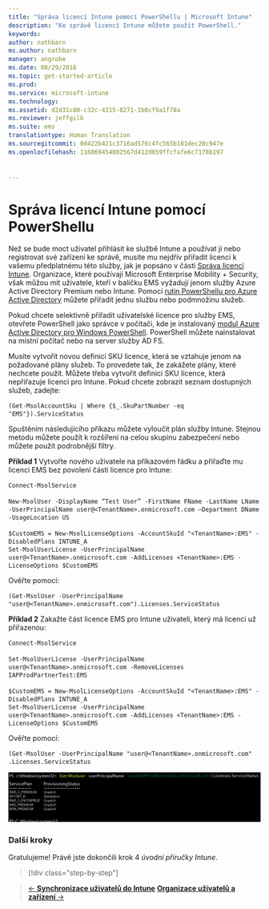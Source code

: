 ```yaml
---
title: "Správa licencí Intune pomocí PowerShellu | Microsoft Intune"
description: "Ke správě licencí Intune můžete použít PowerShell."
keywords: 
author: nathbarn
ms.author: nathbarn
manager: angrobe
ms.date: 08/29/2016
ms.topic: get-started-article
ms.prod: 
ms.service: microsoft-intune
ms.technology: 
ms.assetid: d2d31c80-c32c-4315-8271-1b0cf9a1f78a
ms.reviewer: jeffgilb
ms.suite: ems
translationtype: Human Translation
ms.sourcegitcommit: 0d422b421c3716ad576c4fc565b181dec28c947e
ms.openlocfilehash: 116069454002567d412d059ffcfafe6c7178b197


---
```


# Správa licencí Intune pomocí PowerShellu
Než se bude moct uživatel přihlásit ke službě Intune a používat ji nebo registrovat své zařízení ke správě, musíte mu nejdřív přiřadit licenci k vašemu předplatnému této služby, jak je popsáno v části [Správa licencí Intune](start-with-a-paid-subscription-to-microsoft-intune-step-4.md). Organizace, které používají Microsoft Enterprise Mobility + Security, však můžou mít uživatele, kteří v balíčku EMS vyžadují jenom služby Azure Active Directory Premium nebo Intune. Pomocí [rutin PowerShellu pro Azure Active Directory](https://msdn.microsoft.com/library/jj151815.aspx) můžete přiřadit jednu službu nebo podmnožinu služeb.

Pokud chcete selektivně přiřadit uživatelské licence pro služby EMS, otevřete PowerShell jako správce v počítači, kde je instalovaný [modul Azure Active Directory pro Windows PowerShell](https://msdn.microsoft.com/library/jj151815.aspx#bkmk_installmodule). PowerShell můžete nainstalovat na místní počítač nebo na server služby AD FS.

Musíte vytvořit novou definici SKU licence, která se vztahuje jenom na požadované plány služeb. To provedete tak, že zakážete plány, které nechcete použít. Můžete třeba vytvořit definici SKU licence, která nepřiřazuje licenci pro Intune. Pokud chcete zobrazit seznam dostupných služeb, zadejte:

    (Get-MsolAccountSku | Where {$_.SkuPartNumber -eq "EMS"}).ServiceStatus

Spuštěním následujícího příkazu můžete vyloučit plán služby Intune. Stejnou metodu můžete použít k rozšíření na celou skupinu zabezpečení nebo můžete použít podrobnější filtry.

**Příklad 1** Vytvořte nového uživatele na příkazovém řádku a přiřaďte mu licenci EMS bez povolení části licence pro Intune:

    Connect-MsolService

    New-MsolUser -DisplayName “Test User” -FirstName FName -LastName LName -UserPrincipalName user@<TenantName>.onmicrosoft.com –Department DName -UsageLocation US

    $CustomEMS = New-MsolLicenseOptions -AccountSkuId "<TenantName>:EMS" -DisabledPlans INTUNE_A
    Set-MsolUserLicense -UserPrincipalName user@<TenantName>.onmicrosoft.com -AddLicenses <TenantName>:EMS -LicenseOptions $CustomEMS


Ověřte pomocí:

    (Get-MsolUser -UserPrincipalName "user@<TenantName>.onmicrosoft.com").Licenses.ServiceStatus

**Příklad 2** Zakažte část licence EMS pro Intune uživateli, který má licenci už přiřazenou:

    Connect-MsolService

    Set-MsolUserLicense -UserPrincipalName user@<TenantName>.onmicrosoft.com -RemoveLicenses IAPProdPartnerTest:EMS

    $CustomEMS = New-MsolLicenseOptions -AccountSkuId "<TenantName>:EMS" -DisabledPlans INTUNE_A
    Set-MsolUserLicense -UserPrincipalName user@<TenantName>.onmicrosoft.com -AddLicenses <TenantName>:EMS -LicenseOptions $CustomEMS

Ověřte pomocí:

    (Get-MsolUser -UserPrincipalName "user@<TenantName>.onmicrosoft.com" .Licenses.ServiceStatus

![PoSH-AddLic-Verify](./media/posh-addlic-verify.png)

### Další kroky
Gratulujeme! Právě jste dokončili krok 4 *úvodní příručky Intune*.
>[!div class="step-by-step"]

>[&larr; **Synchronizace uživatelů do Intune**](.\start-with-a-paid-subscription-to-microsoft-intune-step-2.md)     [**Organizace uživatelů a zařízení** &rarr;](.\start-with-a-paid-subscription-to-microsoft-intune-step-5.md)  



<!--HONumber=Oct16_HO4-->


